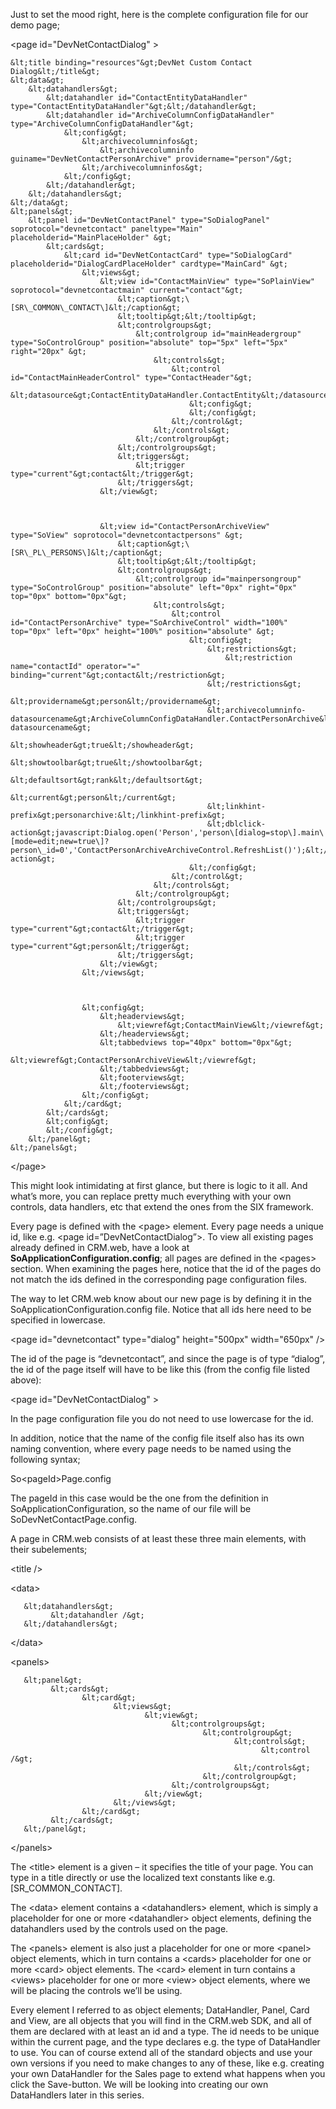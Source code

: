 <properties date="2016-06-24"
SortOrder="50"
/>

Just to set the mood right, here is the complete configuration file for our demo page;



 

&lt;page id="DevNetContactDialog" &gt;

    &lt;title binding="resources"&gt;DevNet Custom Contact Dialog&lt;/title&gt;
    &lt;data&gt;
        &lt;datahandlers&gt;
            &lt;datahandler id="ContactEntityDataHandler" type="ContactEntityDataHandler"&gt;&lt;/datahandler&gt;
            &lt;datahandler id="ArchiveColumnConfigDataHandler" type="ArchiveColumnConfigDataHandler"&gt;
                &lt;config&gt;
                    &lt;archivecolumninfos&gt;
                        &lt;archivecolumninfo guiname="DevNetContactPersonArchive" providername="person"/&gt;
                    &lt;/archivecolumninfos&gt;
                &lt;/config&gt;
            &lt;/datahandler&gt;
        &lt;/datahandlers&gt;
    &lt;/data&gt;
    &lt;panels&gt;
        &lt;panel id="DevNetContactPanel" type="SoDialogPanel" soprotocol="devnetcontact" paneltype="Main" placeholderid="MainPlaceHolder" &gt;
            &lt;cards&gt;
                &lt;card id="DevNetContactCard" type="SoDialogCard" placeholderid="DialogCardPlaceHolder" cardtype="MainCard" &gt;
                    &lt;views&gt;
                        &lt;view id="ContactMainView" type="SoPlainView" soprotocol="devnetcontactmain" current="contact"&gt;
                            &lt;caption&gt;\[SR\_COMMON\_CONTACT\]&lt;/caption&gt;
                            &lt;tooltip&gt;&lt;/tooltip&gt;
                            &lt;controlgroups&gt;
                                &lt;controlgroup id="mainHeadergroup" type="SoControlGroup" position="absolute" top="5px" left="5px" right="20px" &gt;
                                    &lt;controls&gt;
                                        &lt;control id="ContactMainHeaderControl" type="ContactHeader"&gt;
                                            &lt;datasource&gt;ContactEntityDataHandler.ContactEntity&lt;/datasource&gt;
                                            &lt;config&gt;
                                            &lt;/config&gt;
                                        &lt;/control&gt;
                                    &lt;/controls&gt;
                                &lt;/controlgroup&gt;
                            &lt;/controlgroups&gt;
                            &lt;triggers&gt;
                                &lt;trigger type="current"&gt;contact&lt;/trigger&gt;
                            &lt;/triggers&gt;
                        &lt;/view&gt;

 

                        &lt;view id="ContactPersonArchiveView" type="SoView" soprotocol="devnetcontactpersons" &gt;
                            &lt;caption&gt;\[SR\_PL\_PERSONS\]&lt;/caption&gt;
                            &lt;tooltip&gt;&lt;/tooltip&gt;
                            &lt;controlgroups&gt;
                                &lt;controlgroup id="mainpersongroup" type="SoControlGroup" position="absolute" left="0px" right="0px" top="0px" bottom="0px"&gt;
                                    &lt;controls&gt;
                                        &lt;control id="ContactPersonArchive" type="SoArchiveControl" width="100%" top="0px" left="0px" height="100%" position="absolute" &gt;
                                            &lt;config&gt;
                                                &lt;restrictions&gt;
                                                    &lt;restriction name="contactId" operator="=" binding="current"&gt;contact&lt;/restriction&gt;
                                                &lt;/restrictions&gt;
                                                &lt;providername&gt;person&lt;/providername&gt;
                                                &lt;archivecolumninfo-datasourcename&gt;ArchiveColumnConfigDataHandler.ContactPersonArchive&lt;/archivecolumninfo-datasourcename&gt;
                                                &lt;showheader&gt;true&lt;/showheader&gt;
                                                &lt;showtoolbar&gt;true&lt;/showtoolbar&gt;
                                                &lt;defaultsort&gt;rank&lt;/defaultsort&gt;
                                                &lt;current&gt;person&lt;/current&gt;
                                                &lt;linkhint-prefix&gt;personarchive:&lt;/linkhint-prefix&gt;
                                                &lt;dblclick-action&gt;javascript:Dialog.open('Person','person\[dialog=stop\].main\[mode=edit;new=true\]?person\_id=0','ContactPersonArchiveArchiveControl.RefreshList()');&lt;/dblclick-action&gt;
                                            &lt;/config&gt;
                                        &lt;/control&gt;
                                    &lt;/controls&gt;
                                &lt;/controlgroup&gt;
                            &lt;/controlgroups&gt;
                            &lt;triggers&gt;
                                &lt;trigger type="current"&gt;contact&lt;/trigger&gt;
                                &lt;trigger type="current"&gt;person&lt;/trigger&gt;
                            &lt;/triggers&gt;
                        &lt;/view&gt;
                    &lt;/views&gt;

 

                    &lt;config&gt;
                        &lt;headerviews&gt;
                            &lt;viewref&gt;ContactMainView&lt;/viewref&gt;
                        &lt;/headerviews&gt;
                        &lt;tabbedviews top="40px" bottom="0px"&gt;
                            &lt;viewref&gt;ContactPersonArchiveView&lt;/viewref&gt;
                        &lt;/tabbedviews&gt;
                        &lt;footerviews&gt;
                        &lt;/footerviews&gt;
                    &lt;/config&gt;
                &lt;/card&gt;
            &lt;/cards&gt;
            &lt;config&gt;
            &lt;/config&gt;
        &lt;/panel&gt;
    &lt;/panels&gt;

&lt;/page&gt;

 

This might look intimidating at first glance, but there is logic to it all. And what’s more, you can replace pretty much everything with your own controls, data handlers, etc that extend the ones from the SIX framework.



 

Every page is defined with the &lt;page&gt; element. Every page needs a unique id, like e.g. &lt;page id=”DevNetContactDialog”&gt;. To view all existing pages already defined in CRM.web, have a look at **SoApplicationConfiguration.config**; all pages are defined in the &lt;pages&gt; section. When examining the pages here, notice that the id of the pages do not match the ids defined in the corresponding page configuration files.



 

The way to let CRM.web know about our new page is by defining it in the SoApplicationConfiguration.config file. Notice that all ids here need to be specified in lowercase.



 

&lt;page id="devnetcontact" type="dialog" height="500px" width="650px" /&gt;



 

The id of the page is “devnetcontact”, and since the page is of type “dialog”, the id of the page itself will have to be like this (from the config file listed above):



 

&lt;page id="DevNetContactDialog" &gt;



 

In the page configuration file you do not need to use lowercase for the id.



 

In addition, notice that the name of the config file itself also has its own naming convention, where every page needs to be named using the following syntax;



 

So&lt;pageId&gt;Page.config



 

The pageId in this case would be the one from the definition in SoApplicationConfiguration, so the name of our file will be SoDevNetContactPage.config.



 

A page in CRM.web consists of at least these three main elements, with their subelements;



 

&lt;title /&gt;

&lt;data&gt;

       &lt;datahandlers&gt;
             &lt;datahandler /&gt;
       &lt;/datahandlers&gt;

&lt;/data&gt;

&lt;panels&gt;

       &lt;panel&gt;
             &lt;cards&gt;
                    &lt;card&gt;
                           &lt;views&gt;
                                  &lt;view&gt;
                                        &lt;controlgroups&gt;
                                               &lt;controlgroup&gt;
                                                      &lt;controls&gt;
                                                            &lt;control /&gt;
                                                      &lt;/controls&gt;
                                               &lt;/controlgroup&gt;
                                        &lt;/controlgroups&gt;
                                  &lt;/view&gt;
                           &lt;/views&gt;
                    &lt;/card&gt;
             &lt;/cards&gt;
       &lt;/panel&gt;

&lt;/panels&gt;



 

The &lt;title&gt; element is a given – it specifies the title of your page. You can type in a title directly or use the localized text constants like e.g. \[SR\_COMMON\_CONTACT\].



 

The &lt;data&gt; element contains a &lt;datahandlers&gt; element, which is simply a placeholder for one or more &lt;datahandler&gt; object elements, defining the datahandlers used by the controls used on the page.



 

The &lt;panels&gt; element is also just a placeholder for one or more &lt;panel&gt; object elements, which in turn contains a &lt;cards&gt; placeholder for one or more &lt;card&gt; object elements. The &lt;card&gt; element in turn contains a &lt;views&gt; placeholder for one or more &lt;view&gt; object elements, where we will be placing the controls we’ll be using.



 

Every element I referred to as object elements; DataHandler, Panel, Card and View, are all objects that you will find in the CRM.web SDK, and all of them are declared with at least an id and a type. The id needs to be unique within the current page, and the type declares e.g. the type of DataHandler to use. You can of course extend all of the standard objects and use your own versions if you need to make changes to any of these, like e.g. creating your own DataHandler for the Sales page to extend what happens when you click the Save-button. We will be looking into creating our own DataHandlers later in this series.


